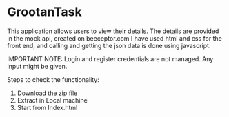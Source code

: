 # GrootanTask
This application allows users to view their details. 
The details are provided in the mock api, created on beeceptor.com
I have used html and css for the front end, and calling and getting the json data is done using javascript.

IMPORTANT NOTE: Login and register credentials are not managed. Any input might be given.

Steps to check the functionality:
  1. Download the zip file
  2. Extract in Local machine
  3. Start from Index.html
